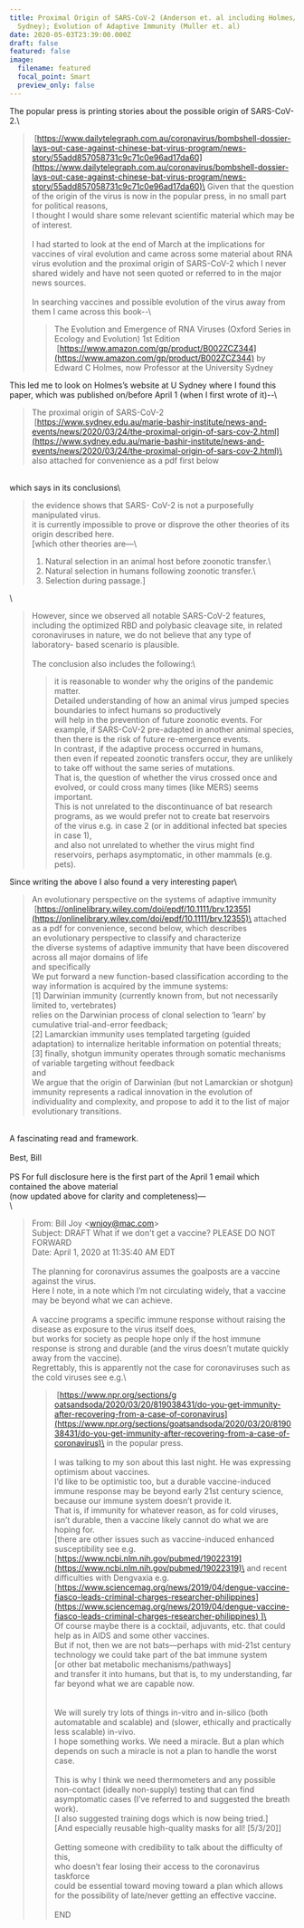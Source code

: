 ```yaml
---
title: Proximal Origin of SARS-CoV-2 (Anderson et. al including Holmes/U
  Sydney); Evolution of Adaptive Immunity (Muller et. al)
date: 2020-05-03T23:39:00.000Z
draft: false
featured: false
image:
  filename: featured
  focal_point: Smart
  preview_only: false
---
```

The popular press is printing stories about the possible origin of SARS-CoV-2.\
> [https://www.dailytelegraph.com​.au/coronavirus/bombshell-doss​ier-lays-out-case-against-chin​ese-bat-virus-program/news-​story/55add857058731c9c71c0e96​ad17da60](https://www.dailytelegraph.com.au/coronavirus/bombshell-dossier-lays-out-case-against-chinese-bat-virus-program/news-story/55add857058731c9c71c0e96ad17da60)\
Given that the question of the origin of the virus is now in the popular press, in no small part for political reasons,\
I thought I would share some relevant scientific material which may be of interest.\
\
I had started to look at the end of March at the implications for vaccines of viral evolution and came across some material about RNA virus evolution and the proximal origin of SARS-CoV-2 which I never shared widely and have not seen quoted or referred to in the major news sources.\
\
In searching vaccines and possible evolution of the virus away from them I came across this book--\
>> The Evolution and Emergence of RNA Viruses (Oxford Series in Ecology and Evolution) 1st Edition\
> [https://www.amazon.com/gp/prod​uct/B002ZCZ344](https://www.amazon.com/gp/product/B002ZCZ344) by Edward C Holmes, now Professor at the University Sydney

This led me to look on Holmes’s website at U Sydney where I found this paper, which was published on/before April 1 (when I first wrote of it)--\
> The proximal origin of SARS-CoV-2\
> [https://www.sydney.edu.au/mari​e-bashir-institute/news-and-​events/news/2020/03/24/the-​proximal-origin-of-sars-cov-2.​html](https://www.sydney.edu.au/marie-bashir-institute/news-and-events/news/2020/03/24/the-proximal-origin-of-sars-cov-2.html)\
also attached for convenience as a pdf first below

\
which says in its conclusions\
> the evidence shows that SARS- CoV-2 is not a purposefully manipulated virus.\
> it is currently impossible to prove or disprove the other theories of its origin described here.\
[which other theories are—\
> 1. Natural selection in an animal host before zoonotic transfer.\
> 2. Natural selection in humans following zoonotic transfer.\
> 3. Selection during passage.]

\
> However, since we observed all notable SARS-CoV-2 features,  including the optimized RBD and polybasic cleavage site, in related coronaviruses in nature, we do not believe that any type of laboratory- based scenario is plausible.\
\
The conclusion also includes the following:\
>>it is reasonable to wonder why the origins of the pandemic matter.\
> Detailed understanding of how an animal virus jumped species boundaries to infect humans so productively\
> will help in the prevention of future zoonotic events. For example, if SARS-CoV-2 pre-adapted in another animal species,\
> then there is the risk of future re-emergence events.\
> In contrast, if the adaptive process occurred in humans,\
> then even if repeated zoonotic transfers occur, they are unlikely to take off without the same series of mutations.\
That is, the question of whether the virus crossed once and evolved, or could cross many times (like MERS) seems important.\
This is not unrelated to the discontinuance of bat research programs, as we would prefer not to create bat reservoirs\
of the virus e.g. in case 2 (or in additional infected bat species in case 1),\
and also not unrelated to whether the virus might find reservoirs, perhaps asymptomatic, in other mammals (e.g. pets).

Since writing the above I also found a very interesting paper\
> An evolutionary perspective on the systems of adaptive immunity\
> [https://onlinelibrary.wiley.co​m/doi/epdf/10.1111/brv.12355](https://onlinelibrary.wiley.com/doi/epdf/10.1111/brv.12355)\
attached as a pdf for convenience, second below, which describes\
> an evolutionary perspective to classify and characterize\
> the diverse systems of adaptive immunity that have been discovered across all major domains of life\
and specifically\
> We put forward a new function-based classification according to the way information is acquired by the immune systems:\
> \[1] Darwinian immunity (currently known from, but not necessarily limited to, vertebrates)\
> relies on the Darwinian process of clonal selection to ‘learn’ by cumulative trial-and-error feedback;\
> \[2] Lamarckian immunity uses templated targeting (guided adaptation) to internalize heritable information on potential threats;\
> \[3] finally, shotgun immunity operates through somatic mechanisms of variable targeting without feedback\
and\
> We argue that the origin of Darwinian (but not Lamarckian or shotgun) immunity represents a radical innovation in the evolution of individuality and complexity, and propose to add it to the list of major evolutionary transitions.

\
A fascinating read and framework.\
\
Best, Bill\
\
PS For full disclosure here is the first part of the April 1 email which contained the above material\
(now updated above for clarity and completeness)—\
\
> From: Bill Joy <[wnjoy@mac.com](mailto:wnjoy@mac.com)>\
> Subject: DRAFT What if we don't get a vaccine? PLEASE DO NOT FORWARD\
> Date: April 1, 2020 at 11:35:40 AM EDT\
>\
> The planning for coronavirus assumes the goalposts are a vaccine against the virus.\
> Here I note, in a note which I’m not circulating widely, that a vaccine may be beyond what we can achieve.\
>\
> A vaccine programs a specific immune response without raising the disease as exposure to the virus itself does,\
> but works for society as people hope only if the host immune response is strong and durable (and the virus doesn’t mutate quickly away from the vaccine).\
> Regrettably, this is apparently not the case for coronaviruses such as the cold viruses see e.g.\
>> [https://www.npr.org/sections/g​oatsandsoda/2020/03/20/8190384​31/do-you-get-immunity-after-​recovering-from-a-case-of-​coronavirus](https://www.npr.org/sections/goatsandsoda/2020/03/20/819038431/do-you-get-immunity-after-recovering-from-a-case-of-coronavirus)\
> in the popular press.\
>\
> I was talking to my son about this last night. He was expressing optimism about vaccines.\
> I’d like to be optimistic too, but a durable vaccine-induced immune response may be beyond early 21st century science, because our immune system doesn’t provide it.\
> That is, if immunity for whatever reason, as for cold viruses, isn’t durable, then a vaccine likely cannot do what we are hoping for.\
[there are other issues such as vaccine-induced enhanced susceptibility see e.g.\
[https://www.ncbi.nlm.nih.gov/p​ubmed/19022319](https://www.ncbi.nlm.nih.gov/pubmed/19022319)\
and recent difficulties with Dengvaxia e.g.\
[https://www.sciencemag.org/new​s/2019/04/dengue-vaccine-fiasc​o-leads-criminal-charges-resea​rcher-philippines](https://www.sciencemag.org/news/2019/04/dengue-vaccine-fiasco-leads-criminal-charges-researcher-philippines) ]\
\
> Of course maybe there is a cocktail, adjuvants, etc. that could help as in AIDS and some other vaccines.\
> But if not, then we are not bats—perhaps with mid-21st century technology we could take part of the bat immune system\
\[or other bat metabolic mechanisms/pathways]\
> and transfer it into humans, but that is, to my understanding, far far beyond what we are capable now.\
\
\
> We will surely try lots of things in-vitro and in-silico (both automatable and scalable) and (slower, ethically and practically less scalable) in-vivo.\
> I hope something works. We need a miracle. But a plan which depends on such a miracle is not a plan to handle the worst case.\
\
> This is why I think we need thermometers and any possible non-contact (ideally non-supply) testing that can find asymptomatic cases (I’ve referred to and suggested the breath work).\
\[I also suggested training dogs which is now being tried.]\
\[And especially reusable high-quality masks for all! [5/3/20]]\
\
> Getting someone with credibility to talk about the difficulty of this,\
> who doesn’t fear losing their access to the coronavirus taskforce\
> could be essential toward moving toward a plan which allows for the possibility of late/never getting an effective vaccine.\
\
END
